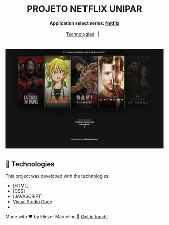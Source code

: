 <h1 align="center">
   PROJETO NETFLIX UNIPAR
</h1>

<h4 align="center">Application select series: <a href="https://www.netflix.com">Netflix</a>
</h4>
<p align="center">
  <a href="#rocket-technologies">Technologies</a>&nbsp;&nbsp;&nbsp;|&nbsp;&nbsp;&nbsp;
</p>

<h1 align="center">
    <img src="https://github.com/luizpaulogroup/html-css-js-netflix-little-project/blob/main/image.png?raw=true" style="max-width:100%;">
</h1>

## :rocket: Technologies

This project was developed with the technologies:

-  [HTML]
-  [CSS]
-  [JAVASCRIPT]
-  [Visual Studio Code](https://code.visualstudio.com/)
-  
Made with :heart: by Eliezer Marcelino :wave: [Get in touch!](https://br.linkedin.com/in/eliezer-marcelino-841580218)
